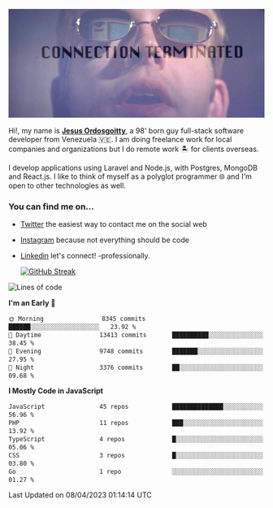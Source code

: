 ![hackers movie reference](./disconnected.jpg)

Hi!, my name is [**Jesus Ordosgoitty**](https://jodaz.xyz), a 98' born guy full-stack software developer from Venezuela 🇻🇪. I am doing freelance work for local companies and organizations but I do remote work 🏝️ for clients overseas. 

I develop applications using Laravel and Node.js, with Postgres, MongoDB and React.js. I like to think of myself as a polyglot programmer 🌐 and I'm open to other technologies as well.

### You can find me on...

- [Twitter](https://twitter.com/jodaz_) the easiest way to contact me on the social web
- [Instagram](https://instagram.com/jodaz_) because not everything should be code
- [Linkedin](https://linkedin.com/in/jodaz) let's connect! -professionally.


    [![GitHub Streak](https://streak-stats.demolab.com?user=jodaz&theme=tokyonight)](https://git.io/streak-stats)

<!--START_SECTION:waka-->
![Lines of code](https://img.shields.io/badge/From%20Hello%20World%20I%27ve%20Written-98.2%20million%20lines%20of%20code-blue)

**I'm an Early 🐤** 

```text
🌞 Morning                8345 commits        ██████░░░░░░░░░░░░░░░░░░░   23.92 % 
🌆 Daytime                13413 commits       ██████████░░░░░░░░░░░░░░░   38.45 % 
🌃 Evening                9748 commits        ███████░░░░░░░░░░░░░░░░░░   27.95 % 
🌙 Night                  3376 commits        ██░░░░░░░░░░░░░░░░░░░░░░░   09.68 % 
```


**I Mostly Code in JavaScript** 

```text
JavaScript               45 repos            ██████████████░░░░░░░░░░░   56.96 % 
PHP                      11 repos            ███░░░░░░░░░░░░░░░░░░░░░░   13.92 % 
TypeScript               4 repos             █░░░░░░░░░░░░░░░░░░░░░░░░   05.06 % 
CSS                      3 repos             █░░░░░░░░░░░░░░░░░░░░░░░░   03.80 % 
Go                       1 repo              ░░░░░░░░░░░░░░░░░░░░░░░░░   01.27 % 
```




 Last Updated on 08/04/2023 01:14:14 UTC
<!--END_SECTION:waka-->
